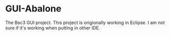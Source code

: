 # GUI-Abalone
The Bsc3 GUI project.
This project is origionally working in Eclipse.
I am not sure if it's working when putting in other IDE.
